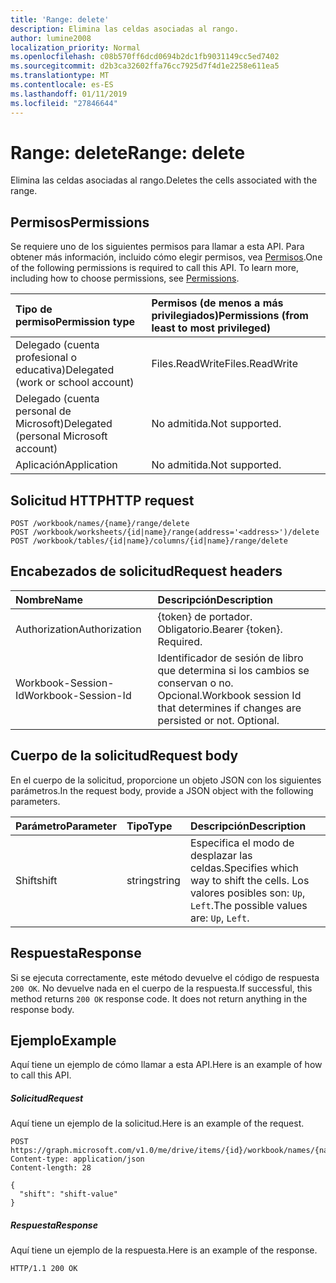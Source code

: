 ```yaml
---
title: 'Range: delete'
description: Elimina las celdas asociadas al rango.
author: lumine2008
localization_priority: Normal
ms.openlocfilehash: c08b570ff6dcd0694b2dc1fb9031149cc5ed7402
ms.sourcegitcommit: d2b3ca32602ffa76cc7925d7f4d1e2258e611ea5
ms.translationtype: MT
ms.contentlocale: es-ES
ms.lasthandoff: 01/11/2019
ms.locfileid: "27846644"
---
```

# <a name="range-delete"></a><span data-ttu-id="bfa4c-103">Range: delete</span><span class="sxs-lookup"><span data-stu-id="bfa4c-103">Range: delete</span></span>

<span data-ttu-id="bfa4c-104">Elimina las celdas asociadas al rango.</span><span class="sxs-lookup"><span data-stu-id="bfa4c-104">Deletes the cells associated with the range.</span></span>
## <a name="permissions"></a><span data-ttu-id="bfa4c-105">Permisos</span><span class="sxs-lookup"><span data-stu-id="bfa4c-105">Permissions</span></span>
<span data-ttu-id="bfa4c-p101">Se requiere uno de los siguientes permisos para llamar a esta API. Para obtener más información, incluido cómo elegir permisos, vea [Permisos](/graph/permissions-reference).</span><span class="sxs-lookup"><span data-stu-id="bfa4c-p101">One of the following permissions is required to call this API. To learn more, including how to choose permissions, see [Permissions](/graph/permissions-reference).</span></span>

|<span data-ttu-id="bfa4c-108">Tipo de permiso</span><span class="sxs-lookup"><span data-stu-id="bfa4c-108">Permission type</span></span>      | <span data-ttu-id="bfa4c-109">Permisos (de menos a más privilegiados)</span><span class="sxs-lookup"><span data-stu-id="bfa4c-109">Permissions (from least to most privileged)</span></span>              |
|:--------------------|:---------------------------------------------------------|
|<span data-ttu-id="bfa4c-110">Delegado (cuenta profesional o educativa)</span><span class="sxs-lookup"><span data-stu-id="bfa4c-110">Delegated (work or school account)</span></span> | <span data-ttu-id="bfa4c-111">Files.ReadWrite</span><span class="sxs-lookup"><span data-stu-id="bfa4c-111">Files.ReadWrite</span></span>    |
|<span data-ttu-id="bfa4c-112">Delegado (cuenta personal de Microsoft)</span><span class="sxs-lookup"><span data-stu-id="bfa4c-112">Delegated (personal Microsoft account)</span></span> | <span data-ttu-id="bfa4c-113">No admitida.</span><span class="sxs-lookup"><span data-stu-id="bfa4c-113">Not supported.</span></span>    |
|<span data-ttu-id="bfa4c-114">Aplicación</span><span class="sxs-lookup"><span data-stu-id="bfa4c-114">Application</span></span> | <span data-ttu-id="bfa4c-115">No admitida.</span><span class="sxs-lookup"><span data-stu-id="bfa4c-115">Not supported.</span></span> |

## <a name="http-request"></a><span data-ttu-id="bfa4c-116">Solicitud HTTP</span><span class="sxs-lookup"><span data-stu-id="bfa4c-116">HTTP request</span></span>
<!-- { "blockType": "ignored" } -->
```http
POST /workbook/names/{name}/range/delete
POST /workbook/worksheets/{id|name}/range(address='<address>')/delete
POST /workbook/tables/{id|name}/columns/{id|name}/range/delete

```
## <a name="request-headers"></a><span data-ttu-id="bfa4c-117">Encabezados de solicitud</span><span class="sxs-lookup"><span data-stu-id="bfa4c-117">Request headers</span></span>
| <span data-ttu-id="bfa4c-118">Nombre</span><span class="sxs-lookup"><span data-stu-id="bfa4c-118">Name</span></span>       | <span data-ttu-id="bfa4c-119">Descripción</span><span class="sxs-lookup"><span data-stu-id="bfa4c-119">Description</span></span>|
|:---------------|:----------|
| <span data-ttu-id="bfa4c-120">Authorization</span><span class="sxs-lookup"><span data-stu-id="bfa4c-120">Authorization</span></span>  | <span data-ttu-id="bfa4c-p102">{token} de portador. Obligatorio.</span><span class="sxs-lookup"><span data-stu-id="bfa4c-p102">Bearer {token}. Required.</span></span> |
| <span data-ttu-id="bfa4c-123">Workbook-Session-Id</span><span class="sxs-lookup"><span data-stu-id="bfa4c-123">Workbook-Session-Id</span></span>  | <span data-ttu-id="bfa4c-p103">Identificador de sesión de libro que determina si los cambios se conservan o no. Opcional.</span><span class="sxs-lookup"><span data-stu-id="bfa4c-p103">Workbook session Id that determines if changes are persisted or not. Optional.</span></span>|

## <a name="request-body"></a><span data-ttu-id="bfa4c-126">Cuerpo de la solicitud</span><span class="sxs-lookup"><span data-stu-id="bfa4c-126">Request body</span></span>
<span data-ttu-id="bfa4c-127">En el cuerpo de la solicitud, proporcione un objeto JSON con los siguientes parámetros.</span><span class="sxs-lookup"><span data-stu-id="bfa4c-127">In the request body, provide a JSON object with the following parameters.</span></span>

| <span data-ttu-id="bfa4c-128">Parámetro</span><span class="sxs-lookup"><span data-stu-id="bfa4c-128">Parameter</span></span>    | <span data-ttu-id="bfa4c-129">Tipo</span><span class="sxs-lookup"><span data-stu-id="bfa4c-129">Type</span></span>   |<span data-ttu-id="bfa4c-130">Descripción</span><span class="sxs-lookup"><span data-stu-id="bfa4c-130">Description</span></span>|
|:---------------|:--------|:----------|
|<span data-ttu-id="bfa4c-131">Shift</span><span class="sxs-lookup"><span data-stu-id="bfa4c-131">shift</span></span>|<span data-ttu-id="bfa4c-132">string</span><span class="sxs-lookup"><span data-stu-id="bfa4c-132">string</span></span>|<span data-ttu-id="bfa4c-133">Especifica el modo de desplazar las celdas.</span><span class="sxs-lookup"><span data-stu-id="bfa4c-133">Specifies which way to shift the cells.</span></span>  <span data-ttu-id="bfa4c-134">Los valores posibles son: `Up`, `Left`.</span><span class="sxs-lookup"><span data-stu-id="bfa4c-134">The possible values are: `Up`, `Left`.</span></span>|

## <a name="response"></a><span data-ttu-id="bfa4c-135">Respuesta</span><span class="sxs-lookup"><span data-stu-id="bfa4c-135">Response</span></span>

<span data-ttu-id="bfa4c-p105">Si se ejecuta correctamente, este método devuelve el código de respuesta `200 OK`. No devuelve nada en el cuerpo de la respuesta.</span><span class="sxs-lookup"><span data-stu-id="bfa4c-p105">If successful, this method returns `200 OK` response code. It does not return anything in the response body.</span></span>

## <a name="example"></a><span data-ttu-id="bfa4c-138">Ejemplo</span><span class="sxs-lookup"><span data-stu-id="bfa4c-138">Example</span></span>
<span data-ttu-id="bfa4c-139">Aquí tiene un ejemplo de cómo llamar a esta API.</span><span class="sxs-lookup"><span data-stu-id="bfa4c-139">Here is an example of how to call this API.</span></span>
##### <a name="request"></a><span data-ttu-id="bfa4c-140">Solicitud</span><span class="sxs-lookup"><span data-stu-id="bfa4c-140">Request</span></span>
<span data-ttu-id="bfa4c-141">Aquí tiene un ejemplo de la solicitud.</span><span class="sxs-lookup"><span data-stu-id="bfa4c-141">Here is an example of the request.</span></span>
<!-- {
  "blockType": "request",
  "name": "range_delete"
}-->
```http
POST https://graph.microsoft.com/v1.0/me/drive/items/{id}/workbook/names/{name}/range/delete
Content-type: application/json
Content-length: 28

{
  "shift": "shift-value"
}
```

##### <a name="response"></a><span data-ttu-id="bfa4c-142">Respuesta</span><span class="sxs-lookup"><span data-stu-id="bfa4c-142">Response</span></span>
<span data-ttu-id="bfa4c-143">Aquí tiene un ejemplo de la respuesta.</span><span class="sxs-lookup"><span data-stu-id="bfa4c-143">Here is an example of the response.</span></span> 
<!-- {
  "blockType": "response",
  "truncated": true
} -->
```http
HTTP/1.1 200 OK
```

<!-- uuid: 8fcb5dbc-d5aa-4681-8e31-b001d5168d79
2015-10-25 14:57:30 UTC -->
<!-- {
  "type": "#page.annotation",
  "description": "Range: delete",
  "keywords": "",
  "section": "documentation",
  "tocPath": ""
}-->
